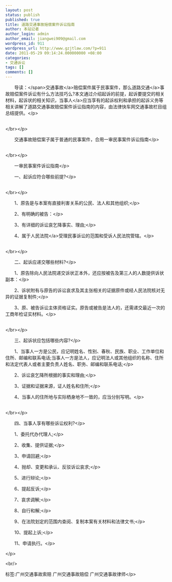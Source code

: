 ```yaml
---
layout: post
status: publish
published: true
title: 道路交通事故赔偿案件诉讼指南
author: 本站记者
author_login: admin
author_email: jiangwei909@gmail.com
wordpress_id: 911
wordpress_url: http://www.gzjtlaw.com/?p=911
date: 2011-05-29 09:14:24.000000000 +08:00
categories:
- 交通诉讼
tags: []
comments: []
---
```

<p><p><span>　　导读：<&#47;span><a>交通事故<&#47;a>赔偿案件属于民事案件，那么<a>道路交通<&#47;a>事故赔偿案件诉讼有什么方法技巧么?本文通过介绍起诉的前提，起诉要提交的相关材料，起诉状的相关知识，<a>当事人<&#47;a>应当享有的起诉权利和承担的起诉义务等相关讲解了道路交通事故赔偿案件诉讼指南的内容，由法律快车网交通事故栏目组总结提供。<&#47;p><p><br><&#47;br><&#47;p><p>　　交通事故赔偿案子属于普通的民事案件，合用一审民事案件诉讼指南<&#47;p><p><br><&#47;br><&#47;p><p>　　一审民事案件诉讼指南<&#47;p><p>　　一、起诉应符合哪些前提?<&#47;p><p><br><&#47;br><&#47;p><p>　　1、原告是与本案有直接利害关系的公民、法人和其他组织;<&#47;p><p>　　2、有明确的被告：<&#47;p><p>　　3、有详细的诉讼哀乞降事实、理由;<&#47;p><p>　　4、属于<a>人民法院<&#47;a>受理民事诉讼的范围和受诉人民法院管辖。<&#47;p><p><br><&#47;br><&#47;p><p>　　二、起诉应递交哪些材料?<&#47;p><p>　　1、原告除向人民法院递交诉状正本外，还应按被告及第三人的人数提供诉状副本：<&#47;p><p>　　2、诉状附有与原告的诉讼哀求及其主张相关的证据原件或经人民法院核对无异的证据复制件;<&#47;p><p>　　3、原、被告诉讼主体资格证实。原告或被告是法人的，还需递交最近一次的工商年检证实材料。<&#47;p><p><br><&#47;br><&#47;p><p>　　三、起诉状应包括哪些内容?<&#47;p><p>　　1、当事人一方是公民，应记明姓名、性别、春秋、民族、职业、工作单位和住所、邮编和联系电话;当事人一方是法人，应记明法人或其他组织的名称、住所和法定代表人或者主要负责人姓名、职务、邮编和联系电话;<&#47;p><p>　　2、诉讼哀乞降所根据的事实和理由;<&#47;p><p>　　3、证据和证据来源，证人姓名和住所;<&#47;p><p>　　4、当事人的住所地与实际栖身地不一致的，应当分别写明。<&#47;p><p><br><&#47;br><&#47;p><p>　　四、当事人享有哪些诉讼权利?<&#47;p><p>　　1、委托代办代理人;<&#47;p><p>　　2、收集、提供证据;<&#47;p><p>　　3、申请回避;<&#47;p><p>　　4、抛却、变更和承认、反驳诉讼哀求;<&#47;p><p>　　5、进行辩论;<&#47;p><p>　　6、提起反诉;<&#47;p><p>　　7、哀求调解;<&#47;p><p>　　8、自行和解;<&#47;p><p>　　9、在法院划定的范围内查阅、复制本案有关材料和法律文书;<&#47;p><p>　　10、提起上诉;<&#47;p><p>　　11、申请执行。<&#47;p><p><&#47;p><br&#47;><p>标签:广州交通事故索赔 广州交通事故赔偿 广州交通事故律师<&#47;p>
